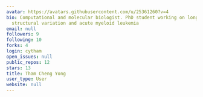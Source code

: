 ```yaml
---
avatar: https://avatars.githubusercontent.com/u/25361260?v=4
bio: Computational and molecular biologist. PhD student working on long-read sequencing,
  structural variation and acute myeloid leukemia
email: null
followers: 9
following: 10
forks: 4
login: cytham
open_issues: null
public_repos: 12
stars: 13
title: Tham Cheng Yong
user_type: User
website: null
---
```

